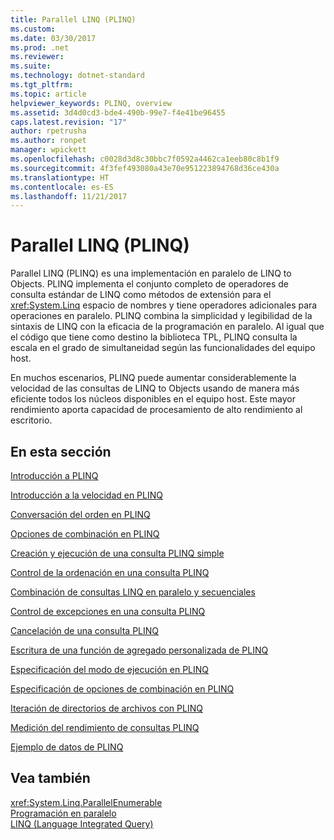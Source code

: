 ```yaml
---
title: Parallel LINQ (PLINQ)
ms.custom: 
ms.date: 03/30/2017
ms.prod: .net
ms.reviewer: 
ms.suite: 
ms.technology: dotnet-standard
ms.tgt_pltfrm: 
ms.topic: article
helpviewer_keywords: PLINQ, overview
ms.assetid: 3d4d0cd3-bde4-490b-99e7-f4e41be96455
caps.latest.revision: "17"
author: rpetrusha
ms.author: ronpet
manager: wpickett
ms.openlocfilehash: c0028d3d8c30bbc7f0592a4462ca1eeb80c8b1f9
ms.sourcegitcommit: 4f3fef493080a43e70e951223894768d36ce430a
ms.translationtype: HT
ms.contentlocale: es-ES
ms.lasthandoff: 11/21/2017
---
```

# <a name="parallel-linq-plinq"></a>Parallel LINQ (PLINQ)
Parallel LINQ (PLINQ) es una implementación en paralelo de LINQ to Objects. PLINQ implementa el conjunto completo de operadores de consulta estándar de LINQ como métodos de extensión para el <xref:System.Linq> espacio de nombres y tiene operadores adicionales para operaciones en paralelo. PLINQ combina la simplicidad y legibilidad de la sintaxis de LINQ con la eficacia de la programación en paralelo. Al igual que el código que tiene como destino la biblioteca TPL, PLINQ consulta la escala en el grado de simultaneidad según las funcionalidades del equipo host.  
  
 En muchos escenarios, PLINQ puede aumentar considerablemente la velocidad de las consultas de LINQ to Objects usando de manera más eficiente todos los núcleos disponibles en el equipo host. Este mayor rendimiento aporta capacidad de procesamiento de alto rendimiento al escritorio.  
  
## <a name="in-this-section"></a>En esta sección  
 [Introducción a PLINQ](../../../docs/standard/parallel-programming/introduction-to-plinq.md)  
  
 [Introducción a la velocidad en PLINQ](../../../docs/standard/parallel-programming/understanding-speedup-in-plinq.md)  
  
 [Conversación del orden en PLINQ](../../../docs/standard/parallel-programming/order-preservation-in-plinq.md)  
  
 [Opciones de combinación en PLINQ](../../../docs/standard/parallel-programming/merge-options-in-plinq.md)  
  
 [Creación y ejecución de una consulta PLINQ simple](../../../docs/standard/parallel-programming/how-to-create-and-execute-a-simple-plinq-query.md)  
  
 [Control de la ordenación en una consulta PLINQ](../../../docs/standard/parallel-programming/how-to-control-ordering-in-a-plinq-query.md)  
  
 [Combinación de consultas LINQ en paralelo y secuenciales](../../../docs/standard/parallel-programming/how-to-combine-parallel-and-sequential-linq-queries.md)  
  
 [Control de excepciones en una consulta PLINQ](../../../docs/standard/parallel-programming/how-to-handle-exceptions-in-a-plinq-query.md)  
  
 [Cancelación de una consulta PLINQ](../../../docs/standard/parallel-programming/how-to-cancel-a-plinq-query.md)  
  
 [Escritura de una función de agregado personalizada de PLINQ](../../../docs/standard/parallel-programming/how-to-write-a-custom-plinq-aggregate-function.md)  
  
 [Especificación del modo de ejecución en PLINQ](../../../docs/standard/parallel-programming/how-to-specify-the-execution-mode-in-plinq.md)  
  
 [Especificación de opciones de combinación en PLINQ](../../../docs/standard/parallel-programming/how-to-specify-merge-options-in-plinq.md)  
  
 [Iteración de directorios de archivos con PLINQ](../../../docs/standard/parallel-programming/how-to-iterate-file-directories-with-plinq.md)  
  
 [Medición del rendimiento de consultas PLINQ](../../../docs/standard/parallel-programming/how-to-measure-plinq-query-performance.md)  
  
 [Ejemplo de datos de PLINQ](../../../docs/standard/parallel-programming/plinq-data-sample.md)  
  
## <a name="see-also"></a>Vea también  
 <xref:System.Linq.ParallelEnumerable>  
 [Programación en paralelo](../../../docs/standard/parallel-programming/index.md)  
 [LINQ (Language Integrated Query)](http://msdn.microsoft.com/library/a73c4aec-5d15-4e98-b962-1274021ea93d)
